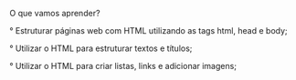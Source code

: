 O que vamos aprender?

° Estruturar páginas web com HTML utilizando as tags html, head e body;

° Utilizar o HTML para estruturar textos e títulos;

° Utilizar o HTML para criar listas, links e adicionar imagens;
	
